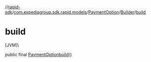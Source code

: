 //[rapid-sdk](../../../../index.md)/[com.expediagroup.sdk.rapid.models](../../index.md)/[PaymentOption](../index.md)/[Builder](index.md)/[build](build.md)

# build

[JVM]\

public final [PaymentOption](../index.md)[build](build.md)()
